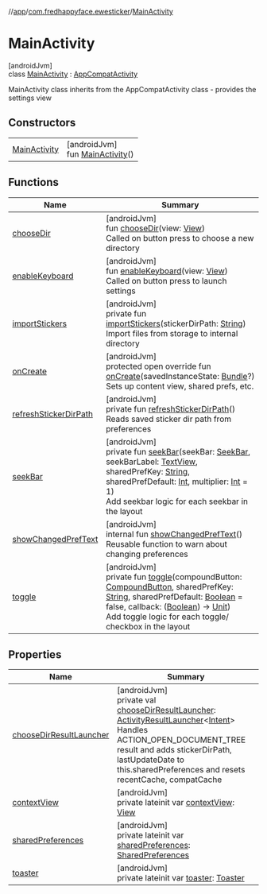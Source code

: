 //[app](../../../index.md)/[com.fredhappyface.ewesticker](../index.md)/[MainActivity](index.md)

# MainActivity

[androidJvm]\
class [MainActivity](index.md) : [AppCompatActivity](https://developer.android.com/reference/kotlin/androidx/appcompat/app/AppCompatActivity.html)

MainActivity class inherits from the AppCompatActivity class - provides the settings view

## Constructors

| | |
|---|---|
| [MainActivity](-main-activity.md) | [androidJvm]<br>fun [MainActivity](-main-activity.md)() |

## Functions

| Name | Summary |
|---|---|
| [chooseDir](choose-dir.md) | [androidJvm]<br>fun [chooseDir](choose-dir.md)(view: [View](https://developer.android.com/reference/kotlin/android/view/View.html))<br>Called on button press to choose a new directory |
| [enableKeyboard](enable-keyboard.md) | [androidJvm]<br>fun [enableKeyboard](enable-keyboard.md)(view: [View](https://developer.android.com/reference/kotlin/android/view/View.html))<br>Called on button press to launch settings |
| [importStickers](import-stickers.md) | [androidJvm]<br>private fun [importStickers](import-stickers.md)(stickerDirPath: [String](https://kotlinlang.org/api/latest/jvm/stdlib/kotlin/-string/index.html))<br>Import files from storage to internal directory |
| [onCreate](on-create.md) | [androidJvm]<br>protected open override fun [onCreate](on-create.md)(savedInstanceState: [Bundle](https://developer.android.com/reference/kotlin/android/os/Bundle.html)?)<br>Sets up content view, shared prefs, etc. |
| [refreshStickerDirPath](refresh-sticker-dir-path.md) | [androidJvm]<br>private fun [refreshStickerDirPath](refresh-sticker-dir-path.md)()<br>Reads saved sticker dir path from preferences |
| [seekBar](seek-bar.md) | [androidJvm]<br>private fun [seekBar](seek-bar.md)(seekBar: [SeekBar](https://developer.android.com/reference/kotlin/android/widget/SeekBar.html), seekBarLabel: [TextView](https://developer.android.com/reference/kotlin/android/widget/TextView.html), sharedPrefKey: [String](https://kotlinlang.org/api/latest/jvm/stdlib/kotlin/-string/index.html), sharedPrefDefault: [Int](https://kotlinlang.org/api/latest/jvm/stdlib/kotlin/-int/index.html), multiplier: [Int](https://kotlinlang.org/api/latest/jvm/stdlib/kotlin/-int/index.html) = 1)<br>Add seekbar logic for each seekbar in the layout |
| [showChangedPrefText](show-changed-pref-text.md) | [androidJvm]<br>internal fun [showChangedPrefText](show-changed-pref-text.md)()<br>Reusable function to warn about changing preferences |
| [toggle](toggle.md) | [androidJvm]<br>private fun [toggle](toggle.md)(compoundButton: [CompoundButton](https://developer.android.com/reference/kotlin/android/widget/CompoundButton.html), sharedPrefKey: [String](https://kotlinlang.org/api/latest/jvm/stdlib/kotlin/-string/index.html), sharedPrefDefault: [Boolean](https://kotlinlang.org/api/latest/jvm/stdlib/kotlin/-boolean/index.html) = false, callback: ([Boolean](https://kotlinlang.org/api/latest/jvm/stdlib/kotlin/-boolean/index.html)) -&gt; [Unit](https://kotlinlang.org/api/latest/jvm/stdlib/kotlin/-unit/index.html))<br>Add toggle logic for each toggle/ checkbox in the layout |

## Properties

| Name | Summary |
|---|---|
| [chooseDirResultLauncher](choose-dir-result-launcher.md) | [androidJvm]<br>private val [chooseDirResultLauncher](choose-dir-result-launcher.md): [ActivityResultLauncher](https://developer.android.com/reference/kotlin/androidx/activity/result/ActivityResultLauncher.html)&lt;[Intent](https://developer.android.com/reference/kotlin/android/content/Intent.html)&gt;<br>Handles ACTION_OPEN_DOCUMENT_TREE result and adds stickerDirPath, lastUpdateDate to this.sharedPreferences and resets recentCache, compatCache |
| [contextView](context-view.md) | [androidJvm]<br>private lateinit var [contextView](context-view.md): [View](https://developer.android.com/reference/kotlin/android/view/View.html) |
| [sharedPreferences](shared-preferences.md) | [androidJvm]<br>private lateinit var [sharedPreferences](shared-preferences.md): [SharedPreferences](https://developer.android.com/reference/kotlin/android/content/SharedPreferences.html) |
| [toaster](toaster.md) | [androidJvm]<br>private lateinit var [toaster](toaster.md): [Toaster](../-toaster/index.md) |
